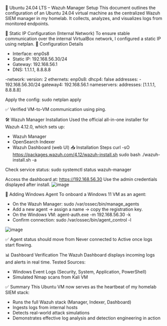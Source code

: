 🐧 Ubuntu 24.04 LTS – Wazuh Manager Setup
This document outlines the configuration of an Ubuntu 24.04 virtual machine as the centralized Wazuh SIEM manager in my homelab. It collects, analyzes, and visualizes logs from monitored endpoints.

📡 Static IP Configuration (Internal Network)
To ensure stable communication over the internal VirtualBox network, I configured a static IP using netplan.
🔧 Configuration Details
- Interface: enp0s8
- Static IP: 192.168.56.30/24
- Gateway: 192.168.56.1
- DNS: 1.1.1.1, 8.8.8.8

-network:
  version: 2
  ethernets:
    enp0s8:
      dhcp4: false
      addresses:
        - 192.168.56.30/24
      gateway4: 192.168.56.1
      nameservers:
        addresses: [1.1.1.1, 8.8.8.8]


Apply the config:
sudo netplan apply


✅ Verified VM-to-VM communication using ping.

🛠️ Wazuh Manager Installation
Used the official all-in-one installer for Wazuh 4.12.0, which sets up:
- Wazuh Manager
- OpenSearch Indexer
- Wazuh Dashboard (web UI)
📥 Installation Steps
curl -sO https://packages.wazuh.com/4.12/wazuh-install.sh
sudo bash ./wazuh-install.sh -a


Check service status:
sudo systemctl status wazuh-manager


Access the dashboard at:
https://192.168.56.30
Use the admin credentials displayed after install.
![image](https://github.com/user-attachments/assets/74ec270e-f83f-4339-8187-27b532a2d1c8)



🔑 Adding Windows Agent
To onboard a Windows 11 VM as an agent:
- On the Wazuh Manager:
sudo /var/ossec/bin/manage_agents
- Add a new agent → assign a name → copy the registration key.
- On the Windows VM:
agent-auth.exe -m 192.168.56.30 -k <paste-key>
- Confirm connection:
sudo /var/ossec/bin/agent_control -l

![image](https://github.com/user-attachments/assets/8d301805-5dde-4cb3-8fbc-1ce3e50ece59)

✅ Agent status should move from Never connected to Active once logs start flowing.

📊 Dashboard Verification
The Wazuh Dashboard displays incoming logs and alerts in real time.
Tested Sources:
- Windows Event Logs (Security, System, Application, PowerShell)
- Simulated Nmap scans from Kali VM


✅ Summary
This Ubuntu VM now serves as the heartbeat of my homelab SIEM stack:
- Runs the full Wazuh stack (Manager, Indexer, Dashboard)
- Ingests logs from internal hosts
- Detects real-world attack simulations
- Demonstrates effective log analysis and detection engineering in action


